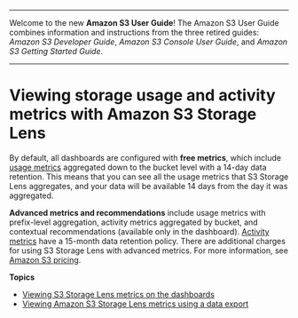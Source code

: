 --------

Welcome to the new **Amazon S3 User Guide**\! The Amazon S3 User Guide combines information and instructions from the three retired guides: *Amazon S3 Developer Guide*, *Amazon S3 Console User Guide*, and *Amazon S3 Getting Started Guide*\.

--------

# Viewing storage usage and activity metrics with Amazon S3 Storage Lens<a name="storage_lens_view_metrics"></a>

By default, all dashboards are configured with **free metrics**, which include [usage metrics](https://docs.aws.amazon.com/AmazonS3/latest/userguide/storage_lens_basics_metrics_recommendations.html#storage_lens_basics_metrics_types) aggregated down to the bucket level with a 14\-day data retention\. This means that you can see all the usage metrics that S3 Storage Lens aggregates, and your data will be available 14 days from the day it was aggregated\. 

**Advanced metrics and recommendations** include usage metrics with prefix\-level aggregation, activity metrics aggregated by bucket, and contextual recommendations \(available only in the dashboard\)\. [Activity metrics](https://docs.aws.amazon.com/AmazonS3/latest/userguide/storage_lens_basics_metrics_recommendations.html#storage_lens_basics_metrics_types) have a 15\-month data retention policy\. There are additional charges for using S3 Storage Lens with advanced metrics\. For more information, see [Amazon S3 pricing](http://aws.amazon.com/s3/pricing)\.

**Topics**
+ [Viewing S3 Storage Lens metrics on the dashboards](storage_lens_view_metrics_dashboard.md)
+ [Viewing Amazon S3 Storage Lens metrics using a data export](storage_lens_view_metrics_export.md)